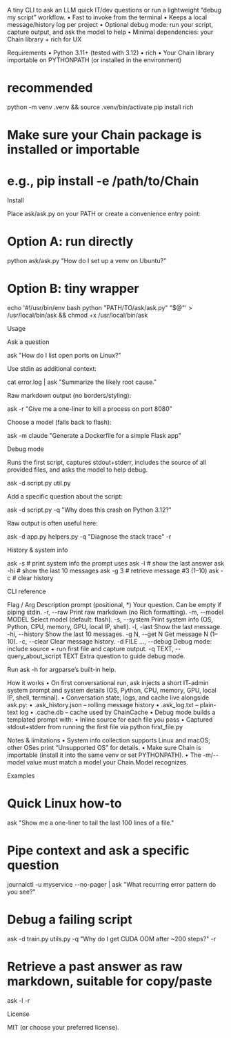 A tiny CLI to ask an LLM quick IT/dev questions or run a lightweight “debug my script” workflow.
	•	Fast to invoke from the terminal
	•	Keeps a local message/history log per project
	•	Optional debug mode: run your script, capture output, and ask the model to help
	•	Minimal dependencies: your Chain library + rich for UX

Requirements
	•	Python 3.11+ (tested with 3.12)
	•	rich
	•	Your Chain library importable on PYTHONPATH (or installed in the environment)

# recommended
python -m venv .venv && source .venv/bin/activate
pip install rich
# Make sure your Chain package is installed or importable
# e.g., pip install -e /path/to/Chain

Install

Place ask/ask.py on your PATH or create a convenience entry point:

# Option A: run directly
python ask/ask.py "How do I set up a venv on Ubuntu?"

# Option B: tiny wrapper
echo '#!/usr/bin/env bash
python "PATH/TO/ask/ask.py" "$@"' > /usr/local/bin/ask && chmod +x /usr/local/bin/ask

Usage

Ask a question

ask "How do I list open ports on Linux?"

Use stdin as additional context:

cat error.log | ask "Summarize the likely root cause."

Raw markdown output (no borders/styling):

ask -r "Give me a one-liner to kill a process on port 8080"

Choose a model (falls back to flash):

ask -m claude "Generate a Dockerfile for a simple Flask app"

Debug mode

Runs the first script, captures stdout+stderr, includes the source of all provided files, and asks the model to help debug.

ask -d script.py util.py

Add a specific question about the script:

ask -d script.py -q "Why does this crash on Python 3.12?"

Raw output is often useful here:

ask -d app.py helpers.py -q "Diagnose the stack trace" -r

History & system info

ask -s             # print system info the prompt uses
ask -l             # show the last answer
ask -hi            # show the last 10 messages
ask -g 3           # retrieve message #3 (1–10)
ask -c             # clear history

CLI reference

Flag / Arg	Description
prompt (positional, *)	Your question. Can be empty if piping stdin.
-r, --raw	Print raw markdown (no Rich formatting).
-m, --model MODEL	Select model (default: flash).
-s, --system	Print system info (OS, Python, CPU, memory, GPU, local IP, shell).
-l, -last	Show the last message.
-hi, --history	Show the last 10 messages.
-g N, --get N	Get message N (1–10).
-c, --clear	Clear message history.
-d FILE ..., --debug	Debug mode: include source + run first file and capture output.
-q TEXT, --query_about_script TEXT	Extra question to guide debug mode.

Run ask -h for argparse’s built-in help.

How it works
	•	On first conversational run, ask injects a short IT-admin system prompt and system details (OS, Python, CPU, memory, GPU, local IP, shell, terminal).
	•	Conversation state, logs, and cache live alongside ask.py:
	•	.ask_history.json – rolling message history
	•	.ask_log.txt – plain-text log
	•	.cache.db – cache used by ChainCache
	•	Debug mode builds a templated prompt with:
	•	Inline source for each file you pass
	•	Captured stdout+stderr from running the first file via python first_file.py

Notes & limitations
	•	System info collection supports Linux and macOS; other OSes print “Unsupported OS” for details.
	•	Make sure Chain is importable (install it into the same venv or set PYTHONPATH).
	•	The -m/--model value must match a model your Chain.Model recognizes.

Examples

# Quick Linux how-to
ask "Show me a one-liner to tail the last 100 lines of a file."

# Pipe context and ask a specific question
journalctl -u myservice --no-pager | ask "What recurring error pattern do you see?"

# Debug a failing script
ask -d train.py utils.py -q "Why do I get CUDA OOM after ~200 steps?" -r

# Retrieve a past answer as raw markdown, suitable for copy/paste
ask -l -r

License

MIT (or choose your preferred license).
